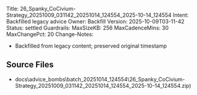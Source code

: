 Title: 26_Spanky_CoCivium-Strategy_20251009_031142_20251014_124554_2025-10-14_124554
Intent: Backfilled legacy advice
Owner: Backfill
Version: 2025-10-09T03-11-42
Status: settled
Guardrails:
  MaxSizeKB: 256
  MaxCadenceMins: 30
  MaxChangePct: 20
Change-Notes:
  - Backfilled from legacy content; preserved original timestamp

## Source Files
- docs\advice_bombs\batch_20251014_124554\26_Spanky_CoCivium-Strategy_20251009_031142_20251014_124554_2025-10-14_124554.zip)
